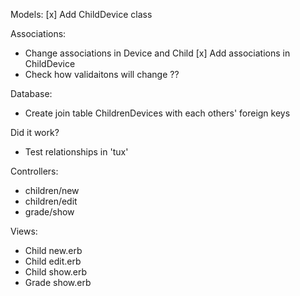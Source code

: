 
Models:
[x] Add ChildDevice class

Associations:
- Change associations in Device and Child
[x] Add associations in ChildDevice
- Check how validaitons will change ??

Database:
- Create join table ChildrenDevices with each others' foreign keys

Did it work?
- Test relationships in 'tux'

Controllers:
- children/new
- children/edit
- grade/show

Views:
- Child new.erb
- Child edit.erb
- Child show.erb
- Grade show.erb